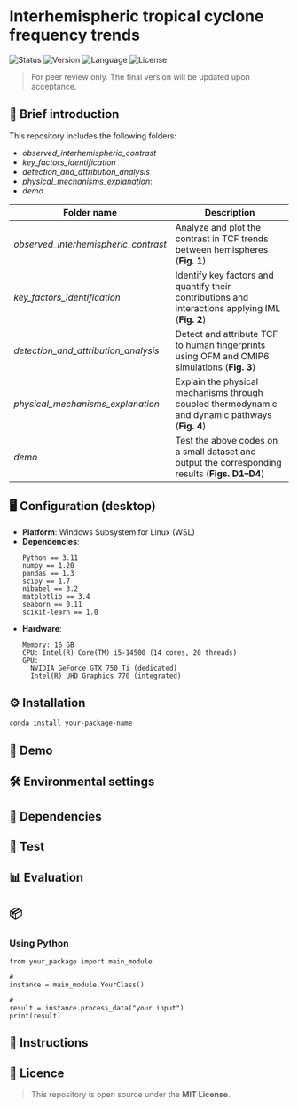 # Interhemispheric tropical cyclone frequency trends
![Status](https://img.shields.io/badge/status-Under_Review-yellow)
![Version](https://img.shields.io/badge/version-2025.10.11-red)
![Language](https://img.shields.io/badge/Python-3.11-3776ab?logo=python)
![License](https://img.shields.io/badge/license-MIT-green)

> For peer review only. The final version will be updated upon acceptance.


## 📖 Brief introduction
This repository includes the following folders:
- *observed_interhemispheric_contrast*
- *key_factors_identification*
- *detection_and_attribution_analysis*
- *physical_mechanisms_explanation*:
- *demo*

| Folder name | Description |
| ---------- | ---------- |
| *observed_interhemispheric_contrast* | Analyze and plot the contrast in TCF trends between hemispheres (**Fig. 1**) |
| *key_factors_identification* | Identify key factors and quantify their contributions and interactions applying IML (**Fig. 2**) |
| *detection_and_attribution_analysis* | Detect and attribute TCF to human fingerprints using OFM and CMIP6 simulations (**Fig. 3**) |
| *physical_mechanisms_explanation* | Explain the physical mechanisms through coupled thermodynamic and dynamic pathways (**Fig. 4**) |
| *demo* | Test the above codes on a small dataset and output the corresponding results (**Figs. D1–D4**)|


## 🖥️ Configuration (desktop)

- **Platform**: Windows Subsystem for Linux (WSL)  
- **Dependencies**:
  ```
  Python == 3.11
  numpy == 1.20
  pandas == 1.3
  scipy == 1.7
  nibabel == 3.2
  matplotlib == 3.4
  seaborn == 0.11
  scikit-learn == 1.0
  ```
- **Hardware**:
  ```
  Memory: 16 GB
  CPU: Intel(R) Core(TM) i5-14500 (14 cores, 20 threads)
  GPU:
    NVIDIA GeForce GTX 750 Ti (dedicated)
    Intel(R) UHD Graphics 770 (integrated)
  ```

  

## ⚙️ Installation
```
conda install your-package-name
```


## 🚀 Demo


## 🛠️ Environmental  settings

## 🔧 Dependencies


## 🧪 Test


## 📊 Evaluation


## 📦

### Using Python

```
from your_package import main_module

# 
instance = main_module.YourClass()

# 
result = instance.process_data("your input")
print(result)
```

## 📘 Instructions


## 📄 Licence
> This repository is open source under the **MIT License**.
